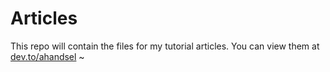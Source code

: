 # Articles

This repo will contain the files for my tutorial articles.
You can view them at [dev.to/ahandsel](https://dev.to/ahandsel) ~
